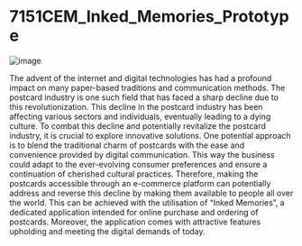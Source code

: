 # 7151CEM_Inked_Memories_Prototype

![image](https://github.coventry.ac.uk/storage/user/6069/files/582e93c1-4cec-417a-a3ac-2b4f6dbe1276)

The advent of the internet and digital technologies has had a profound impact on many paper-based traditions and communication methods. The postcard industry is one such field that has faced a sharp decline due to this revolutionization. This decline in the postcard industry has been affecting various sectors and individuals, eventually leading to a dying culture. To combat this decline and potentially revitalize the postcard industry, it is crucial to explore innovative solutions. One potential approach is to blend the traditional charm of postcards with the ease and convenience provided by digital communication. This way the business could adapt to the ever-evolving consumer preferences and ensure a continuation of cherished cultural practices. Therefore, making the postcards accessible through an e-commerce platform can potentially address and reverse this decline by making them available to people all over the world. This can be achieved with the utilisation of  “Inked Memories”, a dedicated application intended for online purchase and ordering of postcards. Moreover, the application comes with attractive features upholding and meeting the digital demands of today.

